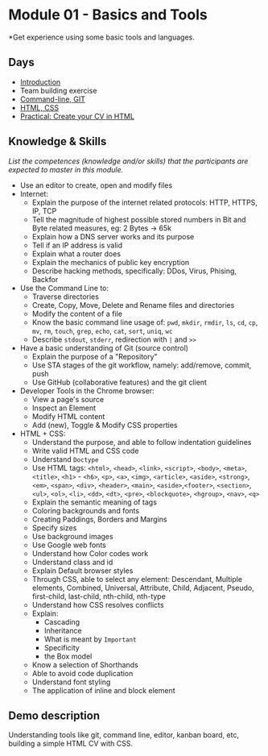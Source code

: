 # Module 01 - Basics and Tools
*Get experience using some basic tools and languages.

## Days
- [Introduction](1-introduction)
- Team building exercise
- [Command-line, GIT](3-command-line)
- [HTML, CSS](4-html-css)
- [Practical: Create your CV in HTML](5-cv)

## Knowledge & Skills
*List the competences (knowledge and/or skills) that the participants are expected to master in this module.*
 - Use an editor to create, open and modify files
 - Internet:
   - Explain the purpose of the internet related protocols: HTTP, HTTPS, IP, TCP
   - Tell the magnitude of highest possible stored numbers in Bit and Byte related measures, eg: 2 Bytes -> 65k
   - Explain how a DNS server works and its purpose
   - Tell if an IP address is valid
   - Explain what a router does
   - Explain the mechanics of public key encryption
   - Describe hacking methods, specifically: DDos, Virus, Phising, Backfor
 - Use the Command Line to:
   - Traverse directories
   - Create, Copy, Move, Delete and Rename files and directories
   - Modify the content of a file
   - Know the basic command line usage of: `pwd`, `mkdir`, `rmdir`, `ls`, `cd`, `cp`, `mv`, `rm`, `touch`, `grep`, `echo`, `cat`, `sort`, `uniq`, `wc`
   - Describe `stdout`, `stderr`, redirection with `|` and `>>`
 - Have a basic understanding of Git (source control)
   - Explain the purpose of a "Repository"
   - Use STA stages of the git workflow, namely: add/remove, commit, push
   - Use GitHub (collaborative features) and the git client
 - Developer Tools in the Chrome browser:
   - View a page's source
   - Inspect an Element
   - Modify HTML content
   - Add (new), Toggle & Modify CSS properties
 - HTML + CSS:
   - Understand the purpose, and able to follow indentation guidelines
   - Write valid HTML and CSS code
   - Understand `Doctype`
   - Use HTML tags: `<html>`, `<head>`, `<link>`, `<script>`, `<body>`, `<meta>`, `<title>`, `<h1>` - `<h6>`, `<p>`, `<a>`, `<img>`, `<article>`, `<aside>`, `<strong>`, `<em>`, `<span>`, `<div>`, `<header>`, `<main>`, `<aside>`,`<footer>`, `<section>`, `<ul>`, `<ol>`, `<li>`, `<dd>`, `<dt>`, `<pre>`, `<blockquote>`, `<hgroup>`, `<nav>`, `<q>`
   - Explain the semantic meaning of tags
   - Coloring backgrounds and fonts
   - Creating Paddings, Borders and Margins
   - Specify sizes
   - Use background images
   - Use Google web fonts
   - Understand how Color codes work
   - Understand class and id
   - Explain Default browser styles
   - Through CSS, able to select any element: Descendant, Multiple elements, Combined, Universal, Attribute, Child, Adjacent, Pseudo, first-child, last-child, nth-child, nth-type
   - Understand how CSS resolves conflicts
   - Explain:
     - Cascading 
     - Inheritance
     - What is meant by `Important`
     - Specificity
     - the Box model
   - Know a selection of Shorthands
   - Able to avoid code duplication
   - Understand font styling
   - The application of inline and block element

## Demo description
Understanding tools like git, command line, editor, kanban board, etc, building a simple HTML CV with CSS.
